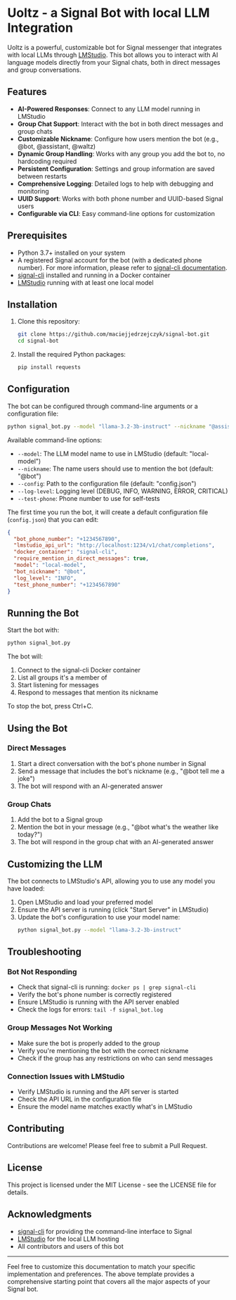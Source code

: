 # Uoltz - a Signal Bot with local LLM Integration

Uoltz is a powerful, customizable bot for Signal messenger that integrates with local LLMs through [LMStudio](https://lmstudio.ai/). This bot allows you to interact with AI language models directly from your Signal chats, both in direct messages and group conversations.

## Features

- **AI-Powered Responses**: Connect to any LLM model running in LMStudio
- **Group Chat Support**: Interact with the bot in both direct messages and group chats
- **Customizable Nickname**: Configure how users mention the bot (e.g., @bot, @assistant, @waltz)
- **Dynamic Group Handling**: Works with any group you add the bot to, no hardcoding required
- **Persistent Configuration**: Settings and group information are saved between restarts
- **Comprehensive Logging**: Detailed logs to help with debugging and monitoring
- **UUID Support**: Works with both phone number and UUID-based Signal users
- **Configurable via CLI**: Easy command-line options for customization

## Prerequisites

- Python 3.7+ installed on your system
- A registered Signal account for the bot (with a dedicated phone number). For more information, please refer to [signal-cli documentation](https://github.com/AsamK/signal-cli/wiki/Registration-with-captcha).
- [signal-cli](https://github.com/AsamK/signal-cli) installed and running in a Docker container
- [LMStudio](https://lmstudio.ai/) running with at least one local model

## Installation

1. Clone this repository:
   ```bash
   git clone https://github.com/maciejjedrzejczyk/signal-bot.git
   cd signal-bot
   ```

2. Install the required Python packages:
   ```bash
   pip install requests
   ```

## Configuration

The bot can be configured through command-line arguments or a configuration file:

```bash
python signal_bot.py --model "llama-3.2-3b-instruct" --nickname "@assistant" --log-level INFO --test-phone "+1234567890"
```

Available command-line options:
- `--model`: The LLM model name to use in LMStudio (default: "local-model")
- `--nickname`: The name users should use to mention the bot (default: "@bot")
- `--config`: Path to the configuration file (default: "config.json")
- `--log-level`: Logging level (DEBUG, INFO, WARNING, ERROR, CRITICAL)
- `--test-phone`: Phone number to use for self-tests

The first time you run the bot, it will create a default configuration file (`config.json`) that you can edit:

```json
{
  "bot_phone_number": "+1234567890",
  "lmstudio_api_url": "http://localhost:1234/v1/chat/completions",
  "docker_container": "signal-cli",
  "require_mention_in_direct_messages": true,
  "model": "local-model",
  "bot_nickname": "@bot",
  "log_level": "INFO",
  "test_phone_number": "+1234567890"
}
```

## Running the Bot

Start the bot with:

```bash
python signal_bot.py
```

The bot will:
1. Connect to the signal-cli Docker container
2. List all groups it's a member of
3. Start listening for messages
4. Respond to messages that mention its nickname

To stop the bot, press Ctrl+C.

## Using the Bot

### Direct Messages

1. Start a direct conversation with the bot's phone number in Signal
2. Send a message that includes the bot's nickname (e.g., "@bot tell me a joke")
3. The bot will respond with an AI-generated answer

### Group Chats

1. Add the bot to a Signal group
2. Mention the bot in your message (e.g., "@bot what's the weather like today?")
3. The bot will respond in the group chat with an AI-generated answer

## Customizing the LLM

The bot connects to LMStudio's API, allowing you to use any model you have loaded:

1. Open LMStudio and load your preferred model
2. Ensure the API server is running (click "Start Server" in LMStudio)
3. Update the bot's configuration to use your model name:
   ```bash
   python signal_bot.py --model "llama-3.2-3b-instruct"
   ```

## Troubleshooting

### Bot Not Responding

- Check that signal-cli is running: `docker ps | grep signal-cli`
- Verify the bot's phone number is correctly registered
- Ensure LMStudio is running with the API server enabled
- Check the logs for errors: `tail -f signal_bot.log`

### Group Messages Not Working

- Make sure the bot is properly added to the group
- Verify you're mentioning the bot with the correct nickname
- Check if the group has any restrictions on who can send messages

### Connection Issues with LMStudio

- Verify LMStudio is running and the API server is started
- Check the API URL in the configuration file
- Ensure the model name matches exactly what's in LMStudio

## Contributing

Contributions are welcome! Please feel free to submit a Pull Request.

## License

This project is licensed under the MIT License - see the LICENSE file for details.

## Acknowledgments

- [signal-cli](https://github.com/AsamK/signal-cli) for providing the command-line interface to Signal
- [LMStudio](https://lmstudio.ai/) for the local LLM hosting
- All contributors and users of this bot

---

Feel free to customize this documentation to match your specific implementation and preferences. The above template provides a comprehensive starting point that covers all the major aspects of your Signal bot.